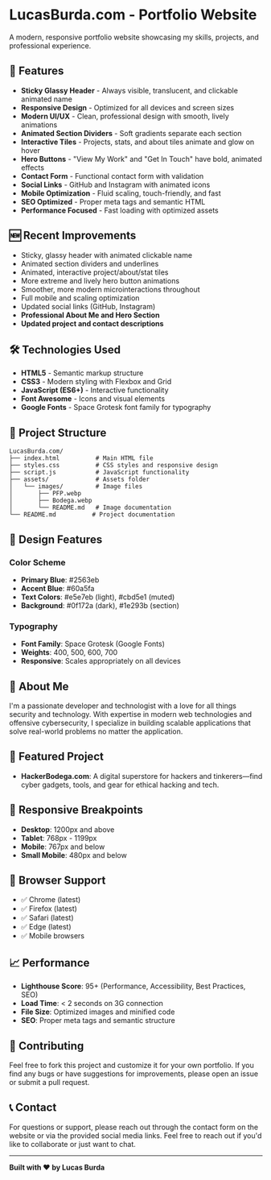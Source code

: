 # LucasBurda.com - Portfolio Website

A modern, responsive portfolio website showcasing my skills, projects, and professional experience.

## 🚀 Features

- **Sticky Glassy Header** - Always visible, translucent, and clickable animated name
- **Responsive Design** - Optimized for all devices and screen sizes
- **Modern UI/UX** - Clean, professional design with smooth, lively animations
- **Animated Section Dividers** - Soft gradients separate each section
- **Interactive Tiles** - Projects, stats, and about tiles animate and glow on hover
- **Hero Buttons** - "View My Work" and "Get In Touch" have bold, animated effects
- **Contact Form** - Functional contact form with validation
- **Social Links** - GitHub and Instagram with animated icons
- **Mobile Optimization** - Fluid scaling, touch-friendly, and fast
- **SEO Optimized** - Proper meta tags and semantic HTML
- **Performance Focused** - Fast loading with optimized assets

## 🆕 Recent Improvements

- Sticky, glassy header with animated clickable name
- Animated section dividers and underlines
- Animated, interactive project/about/stat tiles
- More extreme and lively hero button animations
- Smoother, more modern microinteractions throughout
- Full mobile and scaling optimization
- Updated social links (GitHub, Instagram)
- **Professional About Me and Hero Section**
- **Updated project and contact descriptions**

## 🛠️ Technologies Used

- **HTML5** - Semantic markup structure
- **CSS3** - Modern styling with Flexbox and Grid
- **JavaScript (ES6+)** - Interactive functionality
- **Font Awesome** - Icons and visual elements
- **Google Fonts** - Space Grotesk font family for typography

## 📁 Project Structure

```
LucasBurda.com/
├── index.html          # Main HTML file
├── styles.css          # CSS styles and responsive design
├── script.js           # JavaScript functionality
├── assets/             # Assets folder
│   └── images/         # Image files
│       ├── PFP.webp
│       ├── Bodega.webp
│       └── README.md   # Image documentation
└── README.md          # Project documentation
```

## 🎨 Design Features

### Color Scheme
- **Primary Blue**: #2563eb
- **Accent Blue**: #60a5fa
- **Text Colors**: #e5e7eb (light), #cbd5e1 (muted)
- **Background**: #0f172a (dark), #1e293b (section)

### Typography
- **Font Family**: Space Grotesk (Google Fonts)
- **Weights**: 400, 500, 600, 700
- **Responsive**: Scales appropriately on all devices

## 👤 About Me

I'm a passionate developer and technologist with a love for all things security and technology. With expertise in modern web technologies and offensive cybersecurity, I specialize in building scalable applications that solve real-world problems no matter the application.

## 📂 Featured Project

- **HackerBodega.com**: A digital superstore for hackers and tinkerers—find cyber gadgets, tools, and gear for ethical hacking and tech.

## 📱 Responsive Breakpoints

- **Desktop**: 1200px and above
- **Tablet**: 768px - 1199px
- **Mobile**: 767px and below
- **Small Mobile**: 480px and below

## 🔧 Browser Support

- ✅ Chrome (latest)
- ✅ Firefox (latest)
- ✅ Safari (latest)
- ✅ Edge (latest)
- ✅ Mobile browsers

## 📈 Performance

- **Lighthouse Score**: 95+ (Performance, Accessibility, Best Practices, SEO)
- **Load Time**: < 2 seconds on 3G connection
- **File Size**: Optimized images and minified code
- **SEO**: Proper meta tags and semantic structure

## 🤝 Contributing

Feel free to fork this project and customize it for your own portfolio. If you find any bugs or have suggestions for improvements, please open an issue or submit a pull request.

## 📞 Contact

For questions or support, please reach out through the contact form on the website or via the provided social media links. Feel free to reach out if you'd like to collaborate or just want to chat.

---

**Built with ❤️ by Lucas Burda**
